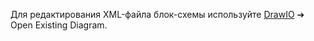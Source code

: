 Для редактирования XML-файла блок-схемы используйте [DrawIO](https://app.diagrams.net/) ➔ Open Existing Diagram.
